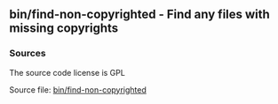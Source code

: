 ## bin/find-non-copyrighted - Find any files with missing copyrights


### Sources
<a href="#sources"></a>
The source code license is GPL

Source file: [bin/find-non-copyrighted](/bin/find-non-copyrighted)

